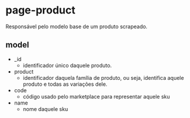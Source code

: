 # page-product
Responsável pelo modelo base de um produto scrapeado.  

## model
* _id
    * identificador único daquele produto.
* product
    * identificador daquela família de produto, ou seja, identifica aquele produto e todas as variações dele.
* code
    * código usado pelo marketplace para representar aquele sku
* name
    * nome daquele sku